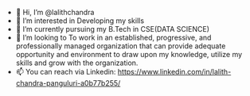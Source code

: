 - 👋 Hi, I’m @lalithchandra
- 👀 I’m interested in Developing my skills
- 🌱 I’m currently pursuing my B.Tech in CSE(DATA SCIENCE)
- 💞️ I’m looking to To work in an established, progressive, and professionally managed organization that can provide adequate opportunity and environment to draw upon my knowledge, utilize my skills and grow with the organization.
- 📫 You can reach via Linkedin: https://www.linkedin.com/in/lalith-chandra-panguluri-a0b77b255/

<!---
lalithchandra/lalithchandra is a ✨ special ✨ repository because its `README.md` (this file) appears on your GitHub profile.
You can click the Preview link to take a look at your changes.
--->

